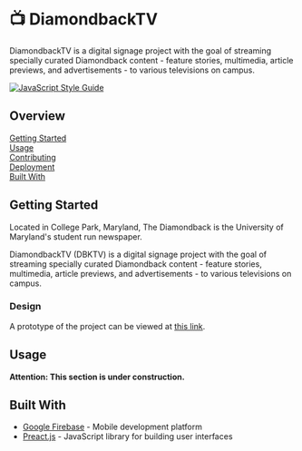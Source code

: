 # :tv: DiamondbackTV

DiamondbackTV is a digital signage project with the goal of streaming
specially curated Diamondback content - feature stories, multimedia, article
previews, and advertisements - to various televisions on campus.

[![JavaScript Style Guide](https://img.shields.io/badge/code_style-standard-brightgreen.svg)](https://standardjs.com)

## Overview

[Getting Started](#getting-started)  
[Usage](#usage)  
[Contributing](docs/CONTRIBUTING.md)  
[Deployment](docs/DEPLOYMENT.md)  
[Built With](#built-with)

## Getting Started

Located in College Park, Maryland, The Diamondback is the University of
Maryland's student run newspaper.

DiamondbackTV (DBKTV) is a digital signage project with the goal of streaming
specially curated Diamondback content - feature stories, multimedia, article
previews, and advertisements - to various televisions on campus.

### Design

A prototype of the project can be viewed at [this link][1].

## Usage

**Attention: This section is under construction.**

## Built With

- [Google Firebase][2] - Mobile development platform
- [Preact.js][3] - JavaScript library for building user interfaces

[1]: https://xd.adobe.com/view/e8f623a2-52e8-455d-7f57-05d9fa1ad038-9ec7/
[2]: https://firebase.google.com/
[3]: https://preactjs.com/
